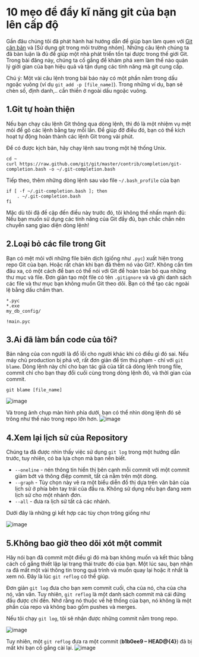 # 10 mẹo để đẩy kĩ năng git của bạn lên cấp độ 
Gần đâu chúng tôi đã phát hành hai hướng dẫn để giúp bạn làm quen với [Git căn bản](http://www.sitepoint.com/git-for-beginners/)
và [Sử dụng git trong môi trường nhóm]. Những câu lệnh chúng ta đã bàn luận là đủ để giúp một nhà phát triển tồn tại được
trong thế giới Git. Trong bài đăng này, chúng ta cố gắng để khám phá xem làm thế nào quản lý
giời gian của bạn hiệu quả và tận dụng các tính năng mà git cung cấp.

Chú ý: Một vài câu lệnh trong bài báo này có một phần nằm trong dấu ngoặc vuông (ví dụ `git add -p [file_name]`).
Trong những ví dụ, bạn sẽ chèn số, định danh,.. cần thiền ở ngoài dấu ngoặc vuông.
## 1.Git tự hoàn thiện
Nếu bạn chạy câu lệnh Git thông qua dòng lệnh, thì đó là một nhiệm vụ mệt mỏi để gõ các lệnh
bằng tay mỗi lần. Để giúp đỡ điều đó, bạn có thể kích hoạt tự động hoàn thành các lệnh Git trong
vài phút.

Để có được kịch bản, hãy chạy lệnh sau trong một hệ thống Unix.

```
cd ~
curl https://raw.github.com/git/git/master/contrib/completion/git-completion.bash -o ~/.git-completion.bash
```
Tiếp theo, thêm những dòng lệnh sau vào file `~/.bash_profile` của bạn
```
if [ -f ~/.git-completion.bash ]; then
    . ~/.git-completion.bash
fi
```
Mặc dù tôi đã đề cập đến điều này trước đó, tôi không thể nhấn mạnh đủ: Nếu bạn muốn sử dụng các tính năng của Git đầy đủ,
bạn chắc chắn nên chuyển sang giao diện dòng lệnh!
## 2.Loại bỏ các file trong Git
Bạn có mệt mỏi với những file biên dịch (giống như `.pyc`) xuất hiện trong repo Git của bạn.
Hoặc rất chán khi bạn đã thêm nó vào Git?. Không cần tìm đâu xa, có một cách để ban có thể nói với
Git để hoàn toàn bỏ qua những thư mục và file. Đơn giản tạo một file có tên `.gitignore` và
và ghi danh sách các file và thư mục bạn không muốn Git theo dõi. Bạn có thể tạo các ngoài lệ bằng
dấu chấm than.
```
*.pyc
*.exe
my_db_config/

!main.pyc
```
## 3.Ai đã làm bẩn code của tôi?
Bản năng của con người là đổ lỗi cho người khác khi có điều gì đó sai. Nếu máy chủ production
bị phá vỡ, rất đơn giản để tìm thủ phạm - chỉ với `git blame`. Dòng lệnh này chỉ cho bạn tác giả
của tất cả dòng lệnh trong file, commit chỉ cho bạn thay đổi cuối cùng trong dòng lệnh đó, và thời
gian của commit.
```
git blame [file_name]
```
![image](https://dab1nmslvvntp.cloudfront.net/wp-content/uploads/2014/06/1402946443git-ninja-01.png)

Và trong ảnh chụp màn hình phía dưới, bạn có thể nhìn dòng lệnh đó sẽ trông như thế nào trong
repo lớn hơn.
![image](https://dab1nmslvvntp.cloudfront.net/wp-content/uploads/2014/06/1402946441git-ninja-02.png)


## 4.Xem lại lịch sử của Repository
Chúng ta đã được nhìn thấy việc sử dụng `git log` trong một hướng dẫn trước, tuy nhiên,
có ba lựa chọn mà bạn nên biết.
- `--oneline` - nén thông tin hiển thị bên cạnh mỗi commit với một commit giảm bớt và thông điệp
commit, tất cả nằm trên một dòng.
- `--graph` - Tùy chọn này vẽ ra một biểu diễn đồ thị dựa trên văn bản của lịch sử ở phía bên tay trái của đầu ra. 
Không sử dụng nếu bạn đang xem lịch sử cho một nhánh đơn.
- `--all` - đưa ra lịch sử tất cả các nhánh.

Dưới đây là những gì kết hợp các tùy chọn trông giống như

![image](https://dab1nmslvvntp.cloudfront.net/wp-content/uploads/2014/06/1402946444git-ninja-03.png)

## 5.Không bao giờ theo dõi xót một commit
Hãy nói bạn đã commit một điều gì đó mà bạn không muốn và kết thúc bằng cách cố gắng thiết lập
lại trạng thái trước đó của bạn. Một lúc sau, bạn nhận ra đã mất một vài thông tin trong quá 
trình và muốn quay lại hoặc ít nhất là xem nó. Đây là lúc `git reflog` có thể giúp.

Đơn giản `git log` đưa cho bạn xem commit cuối, cha của nó, cha của cha nó, vân vân.
Tuy nhiên, `git reflog` là một danh sách commit mà cái đứng đầu được chỉ đến. Nhớ rằng nó 
thuộc về hệ thống của bạn, nó không là một phần của repo và không bao gồm pushes và merges.

Nếu tôi chạy `git log`, tôi sẽ nhận được những commit nằm trong repo.

![image](https://dab1nmslvvntp.cloudfront.net/wp-content/uploads/2014/06/1402946446git-ninja-04.png)

Tuy nhiên, một `git reflog` đưa ra một commit (**b1b0ee9 – HEAD@{4}**) đã bị mất khi bạn
cố gắng cài lại.
![image](https://dab1nmslvvntp.cloudfront.net/wp-content/uploads/2014/06/1402946447git-ninja-05.png)
 